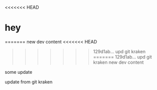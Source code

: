 <<<<<<< HEAD
# hey
=======
new dev content
<<<<<<< HEAD
>>>>>>> 129d1ab... upd git kraken
=======
>>>>>>> 129d1ab... upd git kraken
new dev content

some update

update from git kraken
